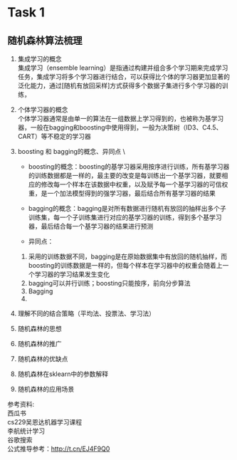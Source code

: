 # Task 1

## 随机森林算法梳理
1. 集成学习的概念 \
    集成学习（ensemble learning）是指通过构建并组合多个学习期来完成学习任务，集成学习将多个学习器进行结合，可以获得比个体的学习器更加显著的泛化能力，通过[随机有放回采样]方式获得多个数据子集进行多个学习器的训练，

2. 个体学习器的概念 \
     个体学习器通常是由单一的算法在一组数据上学习得到的，也被称为基学习器，一般在bagging和boosting中使用得到，一般为决策树（ID3、C4.5、CART）等不稳定的学习器

3. boosting 和 bagging的概念、异同点 \
    * boosting的概念：boosting的基学习器采用按序进行训练，所有基学习器的训练数据都是一样的，最主要的改变是每训练出一个基学习器，就要相应的修改每一个样本在该数据中权重，以及赋予每一个基学习器的可信权重，是一个加法模型得到的强学习器，最后结合所有基学习器的结果

    * bagging的概念：bagging是对所有数据进行随机有放回的抽样出多个子训练集，每一个子训练集进行对应的基学习器的训练，得到多个基学习器，最后结合每一个基学习器的结果进行预测

    * 异同点： 
    1) 采用的训练数据不同，bagging是在原始数据集中有放回的随机抽样，而boosting的训练数据是一样的，但每个样本在学习器中的权重会随着上一个学习器的学习结果发生变化
    2) bagging可以并行训练；boosting只能按序，前向分步算法
    3) Bagging
    4)

4. 理解不同的结合策略（平均法、投票法、学习法）

5. 随机森林的思想

6. 随机森林的推广

7. 随机森林的优缺点

8. 随机森林在sklearn中的参数解释

9. 随机森林的应用场景

参考资料: \
    西瓜书 \
    cs229吴恩达机器学习课程 \
    李航统计学习 \
    谷歌搜索 \
    公式推导参考：http://t.cn/EJ4F9Q0